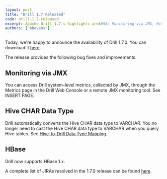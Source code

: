 ```yaml
---
layout: post
title: "Drill 1.7 Released"
code: drill-1.7-released
excerpt: Apache Drill 1.7's highlights are&#58; Monitoring via JMX, Hive CHAR data type support, and HBase 1.x support.
authors: ["bbevens"]
---
```


Today, we're happy to announce the availability of Drill 1.7.0. You can download it [here](https://drill.apache.org/download/).

The release provides the following bug fixes and improvements:

## Monitoring via JMX  
You can access Drill system-level metrics, collected by JMX, through the Metrics page in the Drill Web Console or a remote JMX monitoring tool. See INSERT PAGE. 

## Hive CHAR Data Type 
Drill automatically converts the Hive CHAR data type to VARCHAR. You no longer need to cast the Hive CHAR data type to VARCHAR when you query Hive tables. See [Hive-to-Drill Data Type Mapping](https://drill.apache.org/docs/hive-to-drill-data-type-mapping/).  

## HBase  
Drill now supports HBase 1.x. 

 

A complete list of JIRAs resolved in the 1.7.0 release can be found [here](https://issues.apache.org/jira/secure/ReleaseNote.jspa?version=12334767&styleName=&projectId=12313820).

